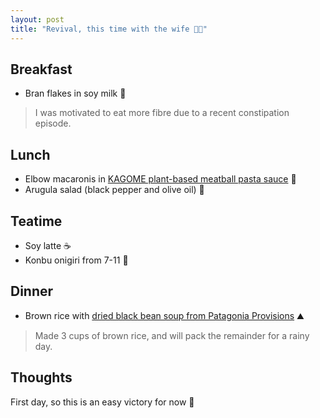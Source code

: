 ```yaml
---
layout: post
title: "Revival, this time with the wife 👵👴"
---
```


## Breakfast

- Bran flakes in soy milk 🥛

> I was motivated to eat more fibre due to a recent constipation episode.

## Lunch

- Elbow macaronis in [KAGOME plant-based meatball pasta sauce](https://www.kagome.co.jp/products/brand/plantbased/) 🍝
- Arugula salad (black pepper and olive oil) 🥗

## Teatime

- Soy latte ☕
- Konbu onigiri from 7-11 🍙

## Dinner

- Brown rice with [dried black bean soup from Patagonia Provisions](https://www.patagoniaprovisions.com/products/black-bean-dry-soup-mix) ⛰️

> Made 3 cups of brown rice, and will pack the remainder for a rainy day.

## Thoughts

First day, so this is an easy victory for now 🥬
